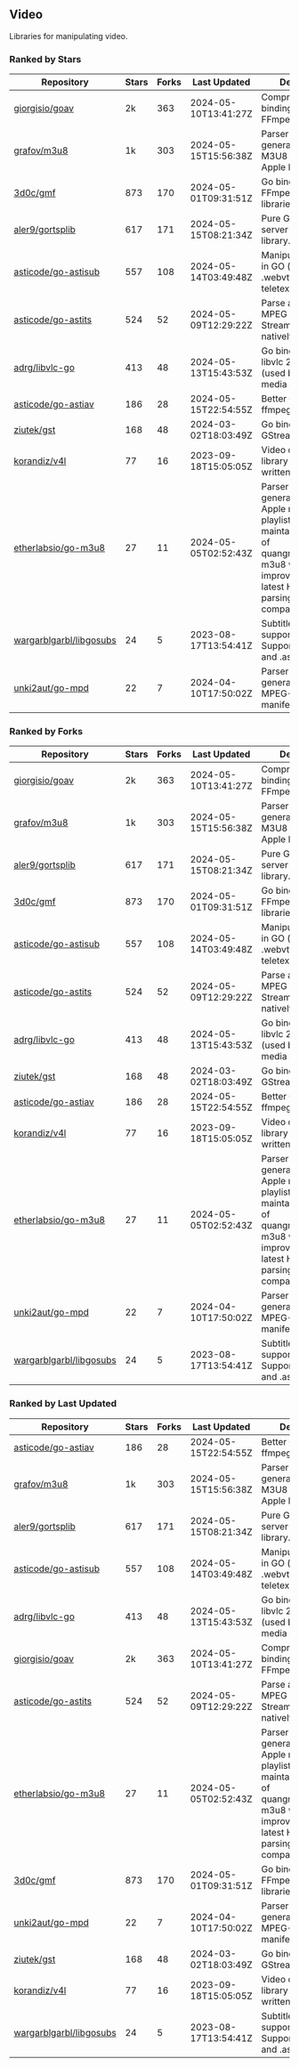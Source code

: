 ## Video

Libraries for manipulating video.

### Ranked by Stars

| Repository | Stars | Forks | Last Updated | Description | 
|------------|-------|-------|--------------|-------------|
| [giorgisio/goav](https://github.com/giorgisio/goav) | 2k | 363 | 2024-05-10T13:41:27Z |  Comprehensive Go bindings for FFmpeg. |
| [grafov/m3u8](https://github.com/grafov/m3u8) | 1k | 303 | 2024-05-15T15:56:38Z |  Parser and generator library of M3U8 playlists for Apple HLS. |
| [3d0c/gmf](https://github.com/3d0c/gmf) | 873 | 170 | 2024-05-01T09:31:51Z |  Go bindings for FFmpeg av\* libraries. |
| [aler9/gortsplib](https://github.com/aler9/gortsplib) | 617 | 171 | 2024-05-15T08:21:34Z |  Pure Go RTSP server and client library. |
| [asticode/go-astisub](https://github.com/asticode/go-astisub) | 557 | 108 | 2024-05-14T03:49:48Z |  Manipulate subtitles in GO (.srt, .stl, .ttml, .webvtt, .ssa/.ass, teletext, .smi, etc.). |
| [asticode/go-astits](https://github.com/asticode/go-astits) | 524 | 52 | 2024-05-09T12:29:22Z |  Parse and demux MPEG Transport Streams (.ts) natively in GO. |
| [adrg/libvlc-go](https://github.com/adrg/libvlc-go) | 413 | 48 | 2024-05-13T15:43:53Z |  Go bindings for libvlc 2.X/3.X/4.X (used by the VLC media player). |
| [asticode/go-astiav](https://github.com/asticode/go-astiav) | 186 | 28 | 2024-05-15T22:54:55Z |  Better C bindings for ffmpeg in GO. |
| [ziutek/gst](https://github.com/ziutek/gst) | 168 | 48 | 2024-03-02T18:03:49Z |  Go bindings for GStreamer. |
| [korandiz/v4l](https://github.com/korandiz/v4l) | 77 | 16 | 2023-09-18T15:05:05Z |  Video capture library for Linux, written in Go. |
| [etherlabsio/go-m3u8](https://github.com/etherlabsio/go-m3u8) | 27 | 11 | 2024-05-05T02:52:43Z |  Parser and generator library for Apple m3u8 playlists. Actively maintained version of quangngotan95/go-m3u8 with improvements and latest HLS playlist parsing compatibility. |
| [wargarblgarbl/libgosubs](https://github.com/wargarblgarbl/libgosubs) | 24 | 5 | 2023-08-17T13:54:41Z |  Subtitle format support for go. Supports .srt, .ttml, and .ass. |
| [unki2aut/go-mpd](https://github.com/unki2aut/go-mpd) | 22 | 7 | 2024-04-10T17:50:02Z |  Parser and generator library for MPEG-DASH manifest files. |

### Ranked by Forks

| Repository | Stars | Forks | Last Updated | Description | 
|------------|-------|-------|--------------|-------------|
| [giorgisio/goav](https://github.com/giorgisio/goav) | 2k | 363 | 2024-05-10T13:41:27Z |  Comprehensive Go bindings for FFmpeg. |
| [grafov/m3u8](https://github.com/grafov/m3u8) | 1k | 303 | 2024-05-15T15:56:38Z |  Parser and generator library of M3U8 playlists for Apple HLS. |
| [aler9/gortsplib](https://github.com/aler9/gortsplib) | 617 | 171 | 2024-05-15T08:21:34Z |  Pure Go RTSP server and client library. |
| [3d0c/gmf](https://github.com/3d0c/gmf) | 873 | 170 | 2024-05-01T09:31:51Z |  Go bindings for FFmpeg av\* libraries. |
| [asticode/go-astisub](https://github.com/asticode/go-astisub) | 557 | 108 | 2024-05-14T03:49:48Z |  Manipulate subtitles in GO (.srt, .stl, .ttml, .webvtt, .ssa/.ass, teletext, .smi, etc.). |
| [asticode/go-astits](https://github.com/asticode/go-astits) | 524 | 52 | 2024-05-09T12:29:22Z |  Parse and demux MPEG Transport Streams (.ts) natively in GO. |
| [adrg/libvlc-go](https://github.com/adrg/libvlc-go) | 413 | 48 | 2024-05-13T15:43:53Z |  Go bindings for libvlc 2.X/3.X/4.X (used by the VLC media player). |
| [ziutek/gst](https://github.com/ziutek/gst) | 168 | 48 | 2024-03-02T18:03:49Z |  Go bindings for GStreamer. |
| [asticode/go-astiav](https://github.com/asticode/go-astiav) | 186 | 28 | 2024-05-15T22:54:55Z |  Better C bindings for ffmpeg in GO. |
| [korandiz/v4l](https://github.com/korandiz/v4l) | 77 | 16 | 2023-09-18T15:05:05Z |  Video capture library for Linux, written in Go. |
| [etherlabsio/go-m3u8](https://github.com/etherlabsio/go-m3u8) | 27 | 11 | 2024-05-05T02:52:43Z |  Parser and generator library for Apple m3u8 playlists. Actively maintained version of quangngotan95/go-m3u8 with improvements and latest HLS playlist parsing compatibility. |
| [unki2aut/go-mpd](https://github.com/unki2aut/go-mpd) | 22 | 7 | 2024-04-10T17:50:02Z |  Parser and generator library for MPEG-DASH manifest files. |
| [wargarblgarbl/libgosubs](https://github.com/wargarblgarbl/libgosubs) | 24 | 5 | 2023-08-17T13:54:41Z |  Subtitle format support for go. Supports .srt, .ttml, and .ass. |

### Ranked by Last Updated

| Repository | Stars | Forks | Last Updated | Description | 
|------------|-------|-------|--------------|-------------|
| [asticode/go-astiav](https://github.com/asticode/go-astiav) | 186 | 28 | 2024-05-15T22:54:55Z |  Better C bindings for ffmpeg in GO. |
| [grafov/m3u8](https://github.com/grafov/m3u8) | 1k | 303 | 2024-05-15T15:56:38Z |  Parser and generator library of M3U8 playlists for Apple HLS. |
| [aler9/gortsplib](https://github.com/aler9/gortsplib) | 617 | 171 | 2024-05-15T08:21:34Z |  Pure Go RTSP server and client library. |
| [asticode/go-astisub](https://github.com/asticode/go-astisub) | 557 | 108 | 2024-05-14T03:49:48Z |  Manipulate subtitles in GO (.srt, .stl, .ttml, .webvtt, .ssa/.ass, teletext, .smi, etc.). |
| [adrg/libvlc-go](https://github.com/adrg/libvlc-go) | 413 | 48 | 2024-05-13T15:43:53Z |  Go bindings for libvlc 2.X/3.X/4.X (used by the VLC media player). |
| [giorgisio/goav](https://github.com/giorgisio/goav) | 2k | 363 | 2024-05-10T13:41:27Z |  Comprehensive Go bindings for FFmpeg. |
| [asticode/go-astits](https://github.com/asticode/go-astits) | 524 | 52 | 2024-05-09T12:29:22Z |  Parse and demux MPEG Transport Streams (.ts) natively in GO. |
| [etherlabsio/go-m3u8](https://github.com/etherlabsio/go-m3u8) | 27 | 11 | 2024-05-05T02:52:43Z |  Parser and generator library for Apple m3u8 playlists. Actively maintained version of quangngotan95/go-m3u8 with improvements and latest HLS playlist parsing compatibility. |
| [3d0c/gmf](https://github.com/3d0c/gmf) | 873 | 170 | 2024-05-01T09:31:51Z |  Go bindings for FFmpeg av\* libraries. |
| [unki2aut/go-mpd](https://github.com/unki2aut/go-mpd) | 22 | 7 | 2024-04-10T17:50:02Z |  Parser and generator library for MPEG-DASH manifest files. |
| [ziutek/gst](https://github.com/ziutek/gst) | 168 | 48 | 2024-03-02T18:03:49Z |  Go bindings for GStreamer. |
| [korandiz/v4l](https://github.com/korandiz/v4l) | 77 | 16 | 2023-09-18T15:05:05Z |  Video capture library for Linux, written in Go. |
| [wargarblgarbl/libgosubs](https://github.com/wargarblgarbl/libgosubs) | 24 | 5 | 2023-08-17T13:54:41Z |  Subtitle format support for go. Supports .srt, .ttml, and .ass. |

